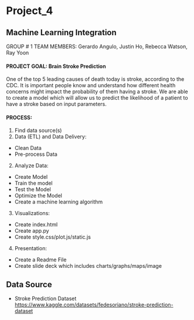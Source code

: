 # Project_4
## Machine Learning Integration

GROUP # 1 TEAM MEMBERS: Gerardo Angulo, Justin Ho, Rebecca Watson, Ray Yoon
 
#### PROJECT GOAL: Brain Stroke Prediction
One of the top 5  leading causes of death today is stroke, according to the CDC. It is important people know and understand how different health concerns might impact the probability of them having a stroke. We are able to create a model which will allow us to predict the likelihood of  a patient to have a stroke based on input parameters.

#### PROCESS:
1.  Find data source(s)
2.  Data (ETL) and Data Delivery:
* Clean Data
* Pre-process Data
2.	Analyze Data:
* Create Model
* Train the model
* Test the Model
* Optimize the Model
* Create a machine learning algorithm
3.  Visualizations:
* Create index.html
* Create app.py
* Create style.css/plot.js/static.js
4.  Presentation:
* Create a Readme File
* Create slide deck which includes charts/graphs/maps/image

## Data Source
 * Stroke Prediction Dataset
https://www.kaggle.com/datasets/fedesoriano/stroke-prediction-dataset
